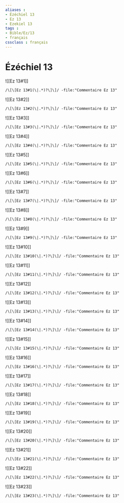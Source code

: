 ```yaml
---
aliases : 
- Ézéchiel 13
- Ez 13
- Ezekiel 13
tags : 
- Bible/Ez/13
- français
cssclass : français
---
```


# Ézéchiel 13

![[Ez 13#1]]

```query
/\[\[Ez 13#1(\|.*)?\]\]/ -file:"Commentaire Ez 13"
```

![[Ez 13#2]]

```query
/\[\[Ez 13#2(\|.*)?\]\]/ -file:"Commentaire Ez 13"
```

![[Ez 13#3]]

```query
/\[\[Ez 13#3(\|.*)?\]\]/ -file:"Commentaire Ez 13"
```

![[Ez 13#4]]

```query
/\[\[Ez 13#4(\|.*)?\]\]/ -file:"Commentaire Ez 13"
```

![[Ez 13#5]]

```query
/\[\[Ez 13#5(\|.*)?\]\]/ -file:"Commentaire Ez 13"
```

![[Ez 13#6]]

```query
/\[\[Ez 13#6(\|.*)?\]\]/ -file:"Commentaire Ez 13"
```

![[Ez 13#7]]

```query
/\[\[Ez 13#7(\|.*)?\]\]/ -file:"Commentaire Ez 13"
```

![[Ez 13#8]]

```query
/\[\[Ez 13#8(\|.*)?\]\]/ -file:"Commentaire Ez 13"
```

![[Ez 13#9]]

```query
/\[\[Ez 13#9(\|.*)?\]\]/ -file:"Commentaire Ez 13"
```

![[Ez 13#10]]

```query
/\[\[Ez 13#10(\|.*)?\]\]/ -file:"Commentaire Ez 13"
```

![[Ez 13#11]]

```query
/\[\[Ez 13#11(\|.*)?\]\]/ -file:"Commentaire Ez 13"
```

![[Ez 13#12]]

```query
/\[\[Ez 13#12(\|.*)?\]\]/ -file:"Commentaire Ez 13"
```

![[Ez 13#13]]

```query
/\[\[Ez 13#13(\|.*)?\]\]/ -file:"Commentaire Ez 13"
```

![[Ez 13#14]]

```query
/\[\[Ez 13#14(\|.*)?\]\]/ -file:"Commentaire Ez 13"
```

![[Ez 13#15]]

```query
/\[\[Ez 13#15(\|.*)?\]\]/ -file:"Commentaire Ez 13"
```

![[Ez 13#16]]

```query
/\[\[Ez 13#16(\|.*)?\]\]/ -file:"Commentaire Ez 13"
```

![[Ez 13#17]]

```query
/\[\[Ez 13#17(\|.*)?\]\]/ -file:"Commentaire Ez 13"
```

![[Ez 13#18]]

```query
/\[\[Ez 13#18(\|.*)?\]\]/ -file:"Commentaire Ez 13"
```

![[Ez 13#19]]

```query
/\[\[Ez 13#19(\|.*)?\]\]/ -file:"Commentaire Ez 13"
```

![[Ez 13#20]]

```query
/\[\[Ez 13#20(\|.*)?\]\]/ -file:"Commentaire Ez 13"
```

![[Ez 13#21]]

```query
/\[\[Ez 13#21(\|.*)?\]\]/ -file:"Commentaire Ez 13"
```

![[Ez 13#22]]

```query
/\[\[Ez 13#22(\|.*)?\]\]/ -file:"Commentaire Ez 13"
```

![[Ez 13#23]]

```query
/\[\[Ez 13#23(\|.*)?\]\]/ -file:"Commentaire Ez 13"
```

